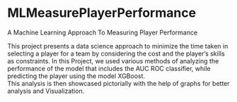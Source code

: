 # MLMeasurePlayerPerformance
A Machine Learning Approach To Measuring Player Performance  
  
This project presents a data science approach to minimize the time taken in selecting a player for a team by considering the cost and the player’s skills as constraints.
In this Project, we used various methods of analyzing the performance of the model that includes the AUC ROC classifier, while predicting the player using the model XGBoost.  
This analysis is then showcased pictorially with the help of graphs for better analysis and Visualization. 
